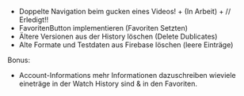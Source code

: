- Doppelte Navigation beim gucken eines Videos! + (In Arbeit) + // Erledigt!!
- FavoritenButton implementieren (Favoriten Setzten)
- Ältere Versionen aus der History löschen (Delete Dublicates)
- Alte Formate und Testdaten aus Firebase löschen (leere Einträge)

Bonus:
- Account-Informations 
mehr Informationen dazuschreiben wieviele eineträge in der Watch History sind & in den Favoriten.
